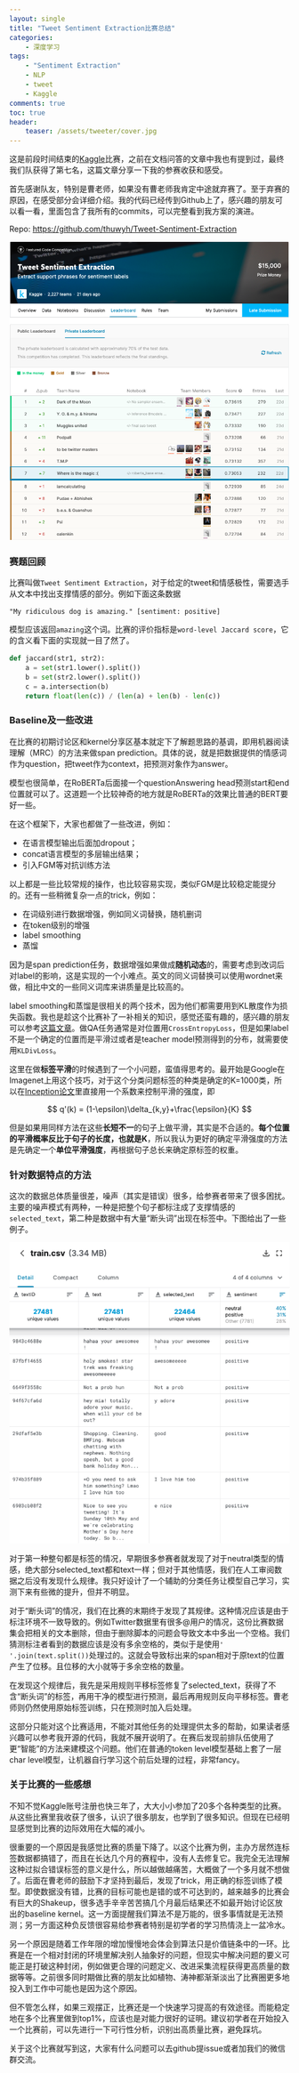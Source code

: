 ```yaml
---
layout: single
title: "Tweet Sentiment Extraction比赛总结"
categories:
    - 深度学习
tags:
    - "Sentiment Extraction"
    - NLP
    - tweet
    - Kaggle
comments: true
toc: true
header:
    teaser: /assets/tweeter/cover.jpg
---
```


这是前段时间结束的[Kaggle](https://www.kaggle.com/c/tweet-sentiment-extraction)比赛，之前在文档问答的文章中我也有提到过，最终我们队获得了第七名，这篇文章分享一下我的参赛收获和感受。

首先感谢队友，特别是曹老师，如果没有曹老师我肯定中途就弃赛了。至于弃赛的原因，在感受部分会详细介绍。我的代码已经传到Github上了，感兴趣的朋友可以看一看，里面包含了我所有的commits，可以完整看到我方案的演进。

Repo: https://github.com/thuwyh/Tweet-Sentiment-Extraction

![Leaderboard截图](/assets/tweeter/screenshot.png)

### 赛题回顾
比赛叫做`Tweet Sentiment Extraction`，对于给定的tweet和情感极性，需要选手从文本中找出支撑情感的部分。例如下面这条数据

```
"My ridiculous dog is amazing." [sentiment: positive]
```

模型应该返回`amazing`这个词。比赛的评价指标是`word-level Jaccard score`，它的含义看下面的实现就一目了然了。

```python
def jaccard(str1, str2): 
    a = set(str1.lower().split()) 
    b = set(str2.lower().split())
    c = a.intersection(b)
    return float(len(c)) / (len(a) + len(b) - len(c))
```

### Baseline及一些改进
在比赛的初期讨论区和kernel分享区基本就定下了解题思路的基调，即用机器阅读理解（MRC）的方法来做span prediction。具体的说，就是把数据提供的情感词作为question，把tweet作为context，把预测对象作为answer。

模型也很简单，在RoBERTa后面接一个questionAnswering head预测start和end位置就可以了。这道题一个比较神奇的地方就是RoBERTa的效果比普通的BERT要好一些。

在这个框架下，大家也都做了一些改进，例如：
- 在语言模型输出后面加dropout；
- concat语言模型的多层输出结果；
- 引入FGM等对抗训练方法


以上都是一些比较常规的操作，也比较容易实现，类似FGM是比较稳定能提分的。还有一些稍微复杂一点的trick，例如：

- 在词级别进行数据增强，例如同义词替换，随机删词
- 在token级别的增强
- label smoothing
- 蒸馏

因为是span prediction任务，数据增强如果做成**随机动态**的，需要考虑到改词后对label的影响，这是实现的一个小难点。英文的同义词替换可以使用wordnet来做，相比中文的一些同义词库来讲质量是比较高的。

label smoothing和蒸馏是很相关的两个技术，因为他们都需要用到KL散度作为损失函数。我也是趁这个比赛补了一补相关的知识，感觉还蛮有趣的，感兴趣的朋友可以参考[这篇文章](https://zhuanlan.zhihu.com/p/74075915 "交叉熵、相对熵（KL散度）、JS散度和Wasserstein距离")。做QA任务通常是对位置用`CrossEntropyLoss`，但是如果label不是一个确定的位置而是平滑过或者是teacher model预测得到的分布，就需要使用`KLDivLoss`。

这里在做**标签平滑**的时候遇到了一个小问题，蛮值得思考的。最开始是Google在Imagenet上用这个技巧，对于这个分类问题标签的种类是确定的K=1000类，所以在[Inception论文](http://arxiv.org/abs/1512.00567 "Rethinking the Inception Architecture for Computer Vision")里直接用一个系数来控制平滑的强度，即

$$
q'(k) = (1-\epsilon)\delta_{k,y}+\frac{\epsilon}{K}
$$

但是如果用同样方法在这些**长短不一**的句子上做平滑，其实是不合适的。**每个位置的平滑概率反比于句子的长度，也就是K**，所以我认为更好的确定平滑强度的方法是先确定一个**单位平滑强度**，再根据句子总长来确定原标签的权重。

### 针对数据特点的方法
这次的数据总体质量很差，噪声（其实是错误）很多，给参赛者带来了很多困扰。主要的噪声模式有两种，一种是把整个句子都标注成了支撑情感的`selected_text`，第二种是数据中有大量“断头词”出现在标签中。下图给出了一些例子。

![第一行和第三行都是噪声数据，第一行整句都被选成了selected_text，第三行的y无法被预测](/assets/tweeter/noisy_data.png)

对于第一种整句都是标签的情况，早期很多参赛者就发现了对于neutral类型的情感，绝大部分selected_text都和text一样；但对于其他情感，我们在人工审阅数据之后没有发现什么规律。我只好设计了一个辅助的分类任务让模型自己学习，实测下来有些微的提升，但并不明显。

对于“断头词”的情况，我们在比赛的末期终于发现了其规律。这种情况应该是由于标注环境不一致导致的。例如Twitter数据里有很多@用户的情况，这份比赛数据集会把相关的文本删除，但由于删除脚本的问题会导致文本中多出一个空格。我们猜测标注者看到的数据应该是没有多余空格的，类似于是使用`' '.join(text.split())`处理过的。这就会导致标出来的span相对于原text的位置产生了位移。且位移的大小就等于多余空格的数量。

在发现这个规律后，我先是采用规则平移标签修复了selected_text，获得了不含“断头词”的标签，再用干净的模型进行预测，最后再用规则反向平移标签。曹老师则仍然使用原始标签训练，只在预测时加入后处理。

这部分只能对这个比赛适用，不能对其他任务的处理提供太多的帮助，如果读者感兴趣可以参考我开源的代码，我就不展开说明了。在赛后发现前排队伍使用了更“智能”的方法来建模这个问题。他们在普通的token level模型基础上套了一层char level模型，让机器自行学习这个前后处理的过程，非常fancy。

### 关于比赛的一些感想
不知不觉Kaggle账号注册也快三年了，大大小小参加了20多个各种类型的比赛。从这些比赛里我收获了很多，认识了很多朋友，也学到了很多知识。但现在已经明显感觉到比赛的边际效用在大幅的减小。

很重要的一个原因是我感觉比赛的质量下降了。以这个比赛为例，主办方居然连标签数据都搞错了，而且在长达几个月的赛程中，没有人去修复它。我完全无法理解这种过拟合错误标签的意义是什么，所以越做越痛苦，大概做了一个多月就不想做了。后面在曹老师的鼓励下才坚持到最后，发现了trick，用正确的标签训练了模型。即使数据没有错，比赛的目标可能也是错的或不可达到的，越来越多的比赛会有巨大的Shakeup，很多选手辛辛苦苦搞几个月最后结果还不如最开始讨论区放出的baseline kernel。这一方面提醒我们算法不是万能的，很多事情就是无法预测；另一方面这种负反馈很容易给参赛者特别是初学者的学习热情浇上一盆冷水。

另一个原因是随着工作年限的增加慢慢地会体会到算法只是价值链条中的一环。比赛是在一个相对封闭的环境里解决别人抽象好的问题，但现实中解决问题的要义可能正是打破这种封闭，例如做更合理的问题定义、改进采集流程获得更高质量的数据等等。之前很多同时期做比赛的朋友比如植物、涛神都渐渐淡出了比赛圈更多地投入到工作中可能也是因为这个原因。

但不管怎么样，如果三观摆正，比赛还是一个快速学习提高的有效途径。而能稳定地在多个比赛里做到top1%，应该也是对能力很好的证明。建议初学者在开始投入一个比赛前，可以先进行一下可行性分析，识别出高质量比赛，避免踩坑。

关于这个比赛就写到这，大家有什么问题可以去github提issue或者加我们的微信群交流。